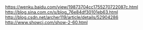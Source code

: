 https://wenku.baidu.com/view/19873704cc1755270722087c.html
http://blog.sina.com.cn/s/blog_76e84df30101eb63.html
http://blog.csdn.net/archer119/article/details/52904286
http://www.showcj.com/show-2-60.html

